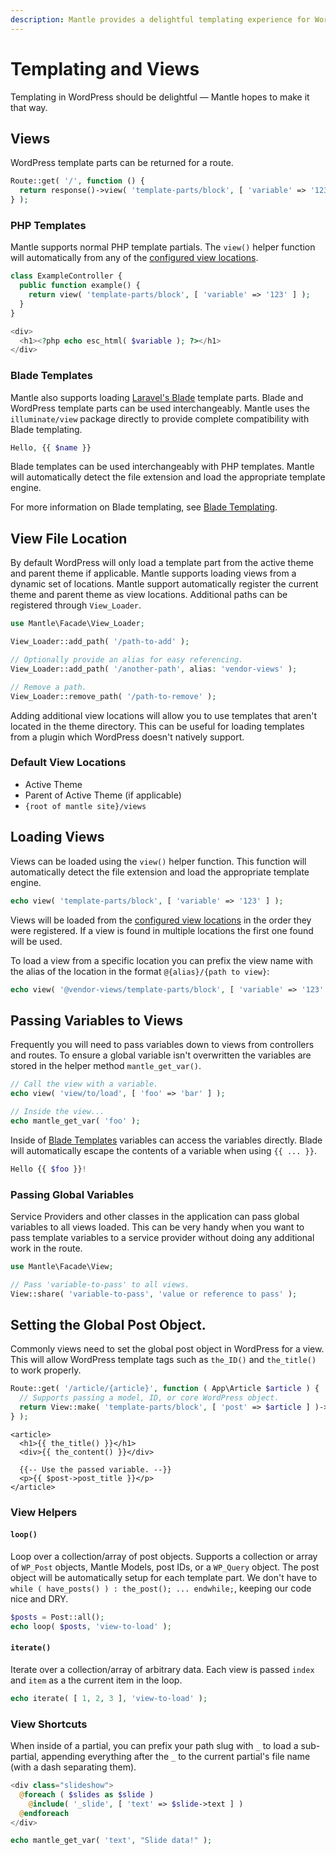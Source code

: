 ```yaml
---
description: Mantle provides a delightful templating experience for WordPress using blade templating.
---
```


# Templating and Views

Templating in WordPress should be delightful — Mantle hopes to make it that
way.

## Views
WordPress template parts can be returned for a route.

```php title="routes/web.php"
Route::get( '/', function () {
  return response()->view( 'template-parts/block', [ 'variable' => '123' ] );
} );
```

### PHP Templates

Mantle supports normal PHP template partials. The `view()` helper function will
automatically from any of the [configured view locations](#view-file-location).

```php title="ExampleController.php"
class ExampleController {
  public function example() {
    return view( 'template-parts/block', [ 'variable' => '123' ] );
  }
}
```

```php title="template-parts/block.php"
<div>
  <h1><?php echo esc_html( $variable ); ?></h1>
</div>
```

### Blade Templates

Mantle also supports loading [Laravel's Blade](https://laravel.com/docs/11.x/blade) template
parts. Blade and WordPress template parts can be used interchangeably. Mantle
uses the `illuminate/view` package directly to provide complete compatibility
with Blade templating.

```php
Hello, {{ $name }}
```

Blade templates can be used interchangeably with PHP templates. Mantle will
automatically detect the file extension and load the appropriate template engine.

For more information on Blade templating, see [Blade Templating](./blade.md).

## View File Location

By default WordPress will only load a template part from the active theme and
parent theme if applicable. Mantle supports loading views from a dynamic set of
locations. Mantle support automatically register the current theme and parent
theme as view locations. Additional paths can be registered through
`View_Loader`.

```php
use Mantle\Facade\View_Loader;

View_Loader::add_path( '/path-to-add' );

// Optionally provide an alias for easy referencing.
View_Loader::add_path( '/another-path', alias: 'vendor-views' );

// Remove a path.
View_Loader::remove_path( '/path-to-remove' );
```

Adding additional view locations will allow you to use templates that aren't
located in the theme directory. This can be useful for loading templates from a
plugin which WordPress doesn't natively support.

### Default View Locations

- Active Theme
- Parent of Active Theme (if applicable)
- `{root of mantle site}/views`

## Loading Views

Views can be loaded using the `view()` helper function. This function will
automatically detect the file extension and load the appropriate template engine.

```php
echo view( 'template-parts/block', [ 'variable' => '123' ] );
```

Views will be loaded from the [configured view locations](#view-file-location)
in the order they were registered. If a view is found in multiple locations the
first one found will be used.

To load a view from a specific location you can prefix the view name with the
alias of the location in the format `@{alias}/{path to view}`:

```php
echo view( '@vendor-views/template-parts/block', [ 'variable' => '123' ] );
```

## Passing Variables to Views

Frequently you will need to pass variables down to views from controllers and
routes. To ensure a global variable isn't overwritten the variables are stored
in the helper method `mantle_get_var()`.

```php
// Call the view with a variable.
echo view( 'view/to/load', [ 'foo' => 'bar' ] );

// Inside the view...
echo mantle_get_var( 'foo' );
```

Inside of [Blade Templates](#blade-templates) variables can access the variables
directly. Blade will automatically escape the contents of a variable when using
`{{ ... }}`.

```php
Hello {{ $foo }}!
```

### Passing Global Variables

Service Providers and other classes in the application can pass global variables
to all views loaded. This can be very handy when you want to pass template
variables to a service provider without doing any additional work in the route.

```php
use Mantle\Facade\View;

// Pass 'variable-to-pass' to all views.
View::share( 'variable-to-pass', 'value or reference to pass' );
```

## Setting the Global Post Object.

Commonly views need to set the global post object in WordPress for a view. This
will allow WordPress template tags such as `the_ID()` and `the_title()` to work
properly.

```php
Route::get( '/article/{article}', function ( App\Article $article ) {
  // Supports passing a model, ID, or core WordPress object.
  return View::make( 'template-parts/block', [ 'post' => $article ] )->set_post( $article );
} );
```

```blade title="template-parts/block.blade.php"
<article>
  <h1>{{ the_title() }}</h1>
  <div>{{ the_content() }}</div>

  {{-- Use the passed variable. --}}
  <p>{{ $post->post_title }}</p>
</article>
```

### View Helpers

#### `loop()`
Loop over a collection/array of post objects. Supports a collection or array of
`WP_Post` objects, Mantle Models, post IDs, or a `WP_Query` object. The post
object will be automatically setup for each template part. We don't have to
`while ( have_posts() ) : the_post(); ... endwhile;`, keeping our code nice and
DRY.

```php
$posts = Post::all();
echo loop( $posts, 'view-to-load' );
```

#### `iterate()`
Iterate over a collection/array of arbitrary data. Each view is passed `index`
and `item` as a the current item in the loop.

```php
echo iterate( [ 1, 2, 3 ], 'view-to-load' );
```

### View Shortcuts
When inside of a partial, you can prefix your path slug with `_` to load a
sub-partial, appending everything after the `_` to the current partial's file
name (with a dash separating them).

```php title="template-parts/homepage/slideshow.php"
<div class="slideshow">
  @foreach ( $slides as $slide )
    @include( '_slide', [ 'text' => $slide->text ] )
  @endforeach
</div>
```

```php title="template-parts/homepage/slideshow-slide.php"
echo mantle_get_var( 'text', "Slide data!" );
```
